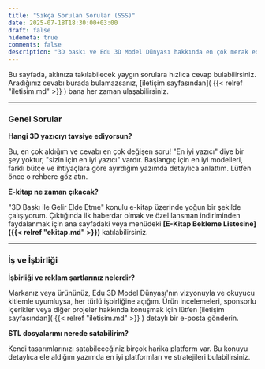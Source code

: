 ```yaml
---
title: "Sıkça Sorulan Sorular (SSS)"
date: 2025-07-18T18:30:00+03:00
draft: false
hidemeta: true
comments: false
description: "3D baskı ve Edu 3D Model Dünyası hakkında en çok merak edilen soruların cevaplarını burada bulabilirsiniz."
---
```


Bu sayfada, aklınıza takılabilecek yaygın sorulara hızlıca cevap bulabilirsiniz. Aradığınız cevabı burada bulamazsanız, [iletişim sayfasından]( {{< relref "iletisim.md" >}} ) bana her zaman ulaşabilirsiniz.

---

### **Genel Sorular**

**Hangi 3D yazıcıyı tavsiye ediyorsun?**

Bu, en çok aldığım ve cevabı en çok değişen soru! "En iyi yazıcı" diye bir şey yoktur, "sizin için en iyi yazıcı" vardır. Başlangıç için en iyi modelleri, farklı bütçe ve ihtiyaçlara göre ayırdığım yazımda detaylıca anlattım. Lütfen önce o rehbere göz atın.

**E-kitap ne zaman çıkacak?**

"3D Baskı ile Gelir Elde Etme" konulu e-kitap üzerinde yoğun bir şekilde çalışıyorum. Çıktığında ilk haberdar olmak ve özel lansman indiriminden faydalanmak için ana sayfadaki veya menüdeki **[E-Kitap Bekleme Listesine]({{< relref "ekitap.md" >}})** katılabilirsiniz.

---

### **İş ve İşbirliği**

**İşbirliği ve reklam şartlarınız nelerdir?**

Markanız veya ürününüz, Edu 3D Model Dünyası'nın vizyonuyla ve okuyucu kitlemle uyumluysa, her türlü işbirliğine açığım. Ürün incelemeleri, sponsorlu içerikler veya diğer projeler hakkında konuşmak için lütfen [iletişim sayfasından]( {{< relref "iletisim.md" >}} ) detaylı bir e-posta gönderin.

**STL dosyalarımı nerede satabilirim?**

Kendi tasarımlarınızı satabileceğiniz birçok harika platform var. Bu konuyu detaylıca ele aldığım yazımda en iyi platformları ve stratejileri bulabilirsiniz.